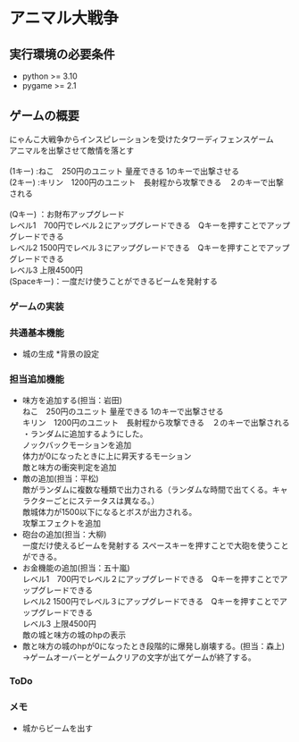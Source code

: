 # アニマル大戦争
## 実行環境の必要条件
* python >= 3.10
* pygame >= 2.1

## ゲームの概要
にゃんこ大戦争からインスピレーションを受けたタワーディフェンスゲーム<br>
アニマルを出撃させて敵情を落とす<br><br>
(1キー) :ねこ　250円のユニット 量産できる 1のキーで出撃させる<br>
(2キー) :キリン　1200円のユニット　長射程から攻撃できる　２のキーで出撃される<br><br>
(Qキー) ：お財布アップグレード<br>
レベル1　700円でレベル２にアップグレードできる　Qキーを押すことでアップグレードできる<br>
レベル2 1500円でレベル３にアップグレードできる　Qキーを押すことでアップグレードできる<br>
レベル3 上限4500円<br>
(Spaceキー)：一度だけ使うことができるビームを発射する

### ゲームの実装
### 共通基本機能
* 城の生成
*背景の設定
### 担当追加機能
* 味方を追加する(担当：岩田)<br>ねこ　250円のユニット 量産できる 1のキーで出撃させる<br>キリン　1200円のユニット　長射程から攻撃できる　２のキーで出撃される ・ランダムに追加するようにした。<br>ノックバックモーションを追加<br>体力が0になったときに上に昇天するモーション<br>敵と味方の衝突判定を追加
* 敵の追加(担当：平松)<br>敵がランダムに複数な種類で出力される（ランダムな時間で出てくる。キャラクターごとにステータスは異なる。）<br>敵城体力が1500以下になるとボスが出力される。<br>攻撃エフェクトを追加
* 砲台の追加(担当：大柳)<br>一度だけ使えるビームを発射する スペースキーを押すことで大砲を使うことができる。
* お金機能の追加(担当：五十嵐)<br>レベル1　700円でレベル２にアップグレードできる　Qキーを押すことでアップグレードできる<br>レベル2 1500円でレベル３にアップグレードできる　Qキーを押すことでアップグレードできる<br>レベル3 上限4500円<br>敵の城と味方の城のhpの表示
* 敵と味方の城のhpが0になったとき段階的に爆発し崩壊する。(担当：森上)<br>→ゲームオーバーとゲームクリアの文字が出てゲームが終了する。
### ToDo
### メモ
* 城からビームを出す
